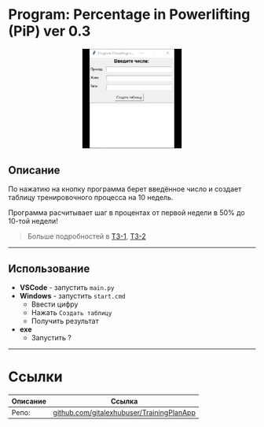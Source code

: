 # Program: Percentage in Powerlifting (PiP) ver 0.3

<p align="center">
  <img width="40%" src="Assets/Img/v2/bulka-animation.png">
</p>

## Описание

По нажатию на кнопку программа берет введённое число и создает таблицу тренировочного процесса на 10 недель.

Программа расчитывает шаг в процентах от первой недели в 50% до 10-той недели!

> Больше подробностей в [ТЗ-1](Assets/Program_Percentage_in_Powerlifting_PiP_ver_0_1.pdf), [ТЗ-2](Assets/Program_Percentage_in_Powerlifting_PiP_ver_0_2.pdf)

---

## Использование

- **VSCode** - запустить `main.py`
- **Windows** - запустить `start.cmd`
  - Ввести цифру
  - Нажать `Создать таблицу`
  - Получить результат
- **exe**
  - Запустить ?

---

# Ссылки
| Описание | Ссылка |
| ------ | ------ |
Репо: | [github.com/gitalexhubuser/TrainingPlanApp](https://github.com/gitalexhubuser/TrainingPlanApp)
